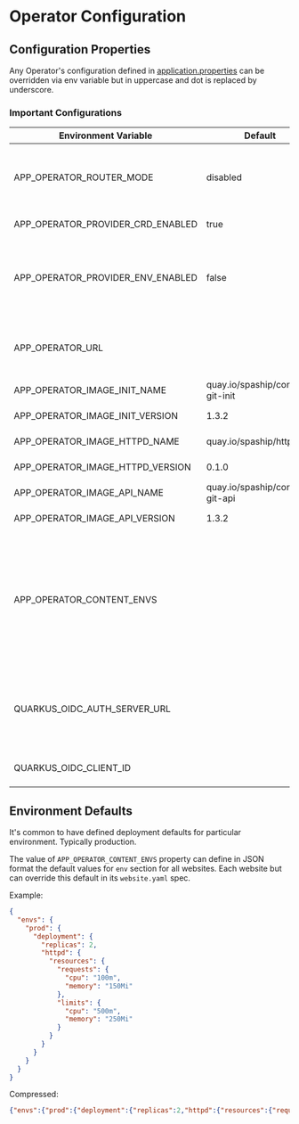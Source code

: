# Operator Configuration

## Configuration Properties

Any Operator's configuration defined in [application.properties](https://github.com/spaship/operator/blob/main/service/src/main/resources/application.properties)
can be overridden via env variable but in uppercase and dot is replaced by underscore.

### Important Configurations

| Environment Variable | Default | Description |
| ---------------------|---------|-------------|
| APP_OPERATOR_ROUTER_MODE | disabled | Router module. Values: `ingress` or `openshift` or `disabled` |
| APP_OPERATOR_PROVIDER_CRD_ENABLED | true | If `false` CRD is not watched |
| APP_OPERATOR_PROVIDER_ENV_ENABLED | false | If `true` then operator expects website definition via ENV variable. See [example](https://github.com/spaship/operator/blob/main/manifests/config/k8s.yaml#L15) |
| APP_OPERATOR_URL | | Operator's URL - used to generate API links in REST API |
| APP_OPERATOR_IMAGE_INIT_NAME | quay.io/spaship/content-git-init | Init image name |
| APP_OPERATOR_IMAGE_INIT_VERSION | 1.3.2 | Init image version |
| APP_OPERATOR_IMAGE_HTTPD_NAME | quay.io/spaship/httpd | Httpd image name |
| APP_OPERATOR_IMAGE_HTTPD_VERSION | 0.1.0 | Httpd image version |
| APP_OPERATOR_IMAGE_API_NAME | quay.io/spaship/content-git-api | Api image name |
| APP_OPERATOR_IMAGE_API_VERSION | 1.3.2 | Api image version |
| APP_OPERATOR_CONTENT_ENVS | | Operator's website environment overrides. Useful for defining default deployment overrides for particular environments e.g. prod |
| QUARKUS_OIDC_AUTH_SERVER_URL |  | Open ID Connect Auth Server for REST API authentication. See [Complete reference](https://quarkus.io/guides/security-openid-connect#configuring-using-the-application-properties-file) |
| QUARKUS_OIDC_CLIENT_ID |  | Open ID Connect Client ID |

## Environment Defaults

It's common to have defined deployment defaults for particular environment. Typically production.

The value of `APP_OPERATOR_CONTENT_ENVS` property can define in JSON format the default values for `env` section for all websites.
Each website but can override this default in its `website.yaml` spec. 

Example:
```json
{
  "envs": {
    "prod": {
      "deployment": {
        "replicas": 2,
        "httpd": {
          "resources": {
            "requests": {
              "cpu": "100m",
              "memory": "150Mi"
            },
            "limits": {
              "cpu": "500m",
              "memory": "250Mi"
            }
          }
        }
      }
    }
  }
}
```

Compressed:
```json
{"envs":{"prod":{"deployment":{"replicas":2,"httpd":{"resources":{"requests":{"cpu":"100m","memory":"150Mi"},"limits":{"cpu":"500m","memory":"250Mi"}}}}}}}
```
